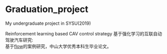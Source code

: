 # Graduation_project
My undergraduate project in SYSU(2019)

Reinforcement learning based CAV control strategy
基于强化学习的互联自动驾驶汽车研究:  
基于[flow](https://flow-project.github.io/)的案例研究，中山大学优秀本科生毕业论文。

